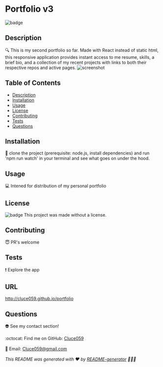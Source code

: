 # Portfolio v3
  ![badge](https://img.shields.io/badge/license--blueviolet)
  <br />
  ## Description
  :mag: This is my second portfolio so far. Made with React instead of static html, this responsive application provides instant access to me resume, skills, a brief bio, and a collection of my recent projects with links to both their respective repos and active pages. 
![screenshot](./src/assets/img/portfoliov2ss.png)
  ## Table of Contents
  - [Description](#description)
  - [Installation](#installation)
  - [Usage](#usage)
  - [License](#license)
  - [Contributing](#contributing)
  - [Tests](#tests)
  - [Questions](#questions)
  ## Installation
  :floppy_disk: 
  clone the project (prerequisite: node.js, install dependencies) and run 'npm run watch' in your terminal and see what goes on under the hood.
  ## Usage
  :computer:  Intened for distribution of my personal portfolio 
  ## License
  ![badge](https://img.shields.io/badge/license--blueviolet)
  This project was made without a license.
  ## Contributing
  :innocent: PR's welcome
  ## Tests
  :exclamation: 
  Explore the app
  ## URL
http://cluce059.github.io/portfolio
  ## Questions
  :alien: See my contact section!<br />
  <br />
  :octocat: Find me on GitHub: [Cluce059](https://github.com/Cluce059)<br />
  <br />
  :speech_balloon: Email: Cluce059@gmail.com<br /><br />
  _This README was generated with :heart: by [README-generator](https://github.com/Cluce059/readme-generator)  :eyes::eyes::eyes:_


